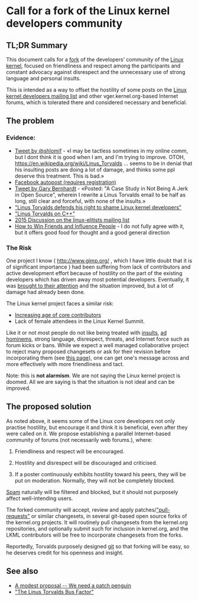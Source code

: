# Call for a fork of the Linux kernel developers community

## TL;DR Summary

This document calls for a <a href="https://en.wikipedia.org/wiki/Fork_(software_development)">fork</a> of the developers’ community of the
[Linux kernel](https://en.wikipedia.org/wiki/Linux_kernel), focused on
friendliness and respect among the participants and constant advocacy against
disrespect and the unnecessary use of strong language and personal insults.

This is intended as a way to offset the hostility of some posts on
the [Linux kernel developers mailing list](https://en.wikipedia.org/wiki/Linux_kernel_mailing_list) and other vger.kernel.org-based
Internet forums, which is tolerated there and considered necessary and
beneficial.

## The problem

### Evidence:

* [Tweet by @shlomif](https://twitter.com/shlomif/status/1021089751741419521) - «I may be tactless sometimes in my online comm, but I dont think it is good when I am, and I'm trying to improve. OTOH, https://en.wikipedia.org/wiki/Linus_Torvalds … seems to be in denial that his insulting posts are doing a lot of damage, and thinks some ppl deserve this treatment. This is bad.»
* [Facebook autopost (requires registration)](https://www.facebook.com/shlomi.fish/posts/10155600812561981)
* [Tweet by Gary Bernhardt](https://twitter.com/garybernhardt/status/1009844030656561153?lang=en) - «Posted: "A Case Study in Not Being A Jerk in Open Source", wherein I rewrite a Linus Torvalds email to be half as long, still clear and forceful, with none of the insults.»
* ["Linus Torvalds defends his right to shame Linux kernel developers"](https://arstechnica.com/information-technology/2013/07/linus-torvalds-defends-his-right-to-shame-linux-kernel-developers/)
* ["Linus Torvalds on C++"](http://harmful.cat-v.org/software/c++/linus)
* [2015 Discussion on the linux-elitists mailing list](http://zgp.org/pipermail/linux-elitists/2015-December/013937.html)
* [How to Win Friends and Influence People](https://en.wikipedia.org/wiki/How_to_Win_Friends_and_Influence_People) - I do not fully agree with it, but it offers good food for thought and a good general direction

### The Risk

One project I know ( http://www.gimp.org/ , which I have little doubt that it
is of significant importance ) had been suffering from lack of contributors
and active development effort because of hostility on the part of the existing
developers which has
driven away most potential developers. Eventually, it was [brought to their attention](http://www.gimpusers.com/forums/gimp-developer/5878-rudeness-on-gimp-devel-and-bugzilla-was-re-tools) and the situation improved, but a lot of damage had already been done.

The Linux kernel project faces a similar risk:

* [Increasing age of core contributors](http://zgp.org/pipermail/linux-elitists/2016-January/013941.html)
* Lack of female attendees in the Linux Kernel Summit.

Like it or not most people do not like being treated with [insults](https://en.wikipedia.org/wiki/Insult),
[ad hominems](https://en.wikipedia.org/wiki/Ad_hominem),
strong language, disrespect, threats, and Internet force such as forum
kicks or bans. While we expect a well managed collaborative project to reject
many proposed changesets or ask for their revision before incorporating
them (see [this page](http://shlomifishswiki.branchable.com/Never_Try_to_Please_Everyone/)), one can get
one's message across and more effectively with more friendliness and tact.

Note: this is <b>not alarmism</b>. We are not saying the Linux kernel project
is doomed. All we are saying is that the situation is not ideal and can be
improved.

## The proposed solution

As noted above, it seems some of the Linux core developers not only practise
hostility, but encourage it and think it is beneficial, even after they were
called on it. We propose establishing a parallel Internet-based community of
forums (not necessarily web forums.), where:

1. Friendliness and respect will be encouraged.

2. Hostility and disrespect will be discouraged and criticised.

3. If a poster continuously exhibits hostility toward his peers, they will be
put on moderation. Normally, they will not be completely blocked.

[Spam](https://en.wikipedia.org/wiki/Spamming) naturally will be filtered and blocked, but it should not purposely affect well-intending users.

The forked community will accept, review and apply patches/["pull-requests"](https://help.github.com/articles/about-pull-requests/) or similar changesets, in
several
git-based open source forks of the kernel.org projects. It will routinely pull
changesets from the kernel.org repositories, and optionally submit such for
inclusion in kernel.org, and the LKML contributors will be free to incorporate
changesets from the forks.

Reportedly, Torvalds purposely designed [git](https://en.wikipedia.org/wiki/Git)
so that forking will be easy, so he deserves credit for his openness and insight.

## See also

* [A modest proposal -- We need a patch penguin](http://lwn.net/2002/0131/a/patch-penguin.php3)
* ["The Linus Torvalds Bus Factor"](http://www.shlomifish.org/philosophy/computers/open-source/linus-torvalds-bus-factor/)
